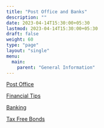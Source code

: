 ```yaml
---
title: "Post Office and Banks"
description: ""
date: 2023-04-14T15:30:00+05:30
lastmod: 2023-04-14T15:30:00+05:30
draft: false
weight: 60
type: "page"
layout: "single"
menu:
  main:
    parent: "General Information"
---
```


[Post Office](/files/general/financial-instruments-offered-by-post-office.pdf)

[Financial Tips](/files/general/handy-financial-tips-for-retirees.pdf)

[Banking](/files/general/banking-matters.pdf)

[Tax Free Bonds](/files/general/tax-free-bonds-the-financial-express.pdf)
